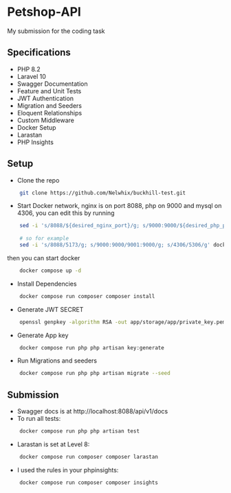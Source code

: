 # Petshop-API
My submission for the coding task

## Specifications
- PHP 8.2 
- Laravel 10 
- Swagger Documentation 
- Feature and Unit Tests 
- JWT Authentication
- Migration and Seeders
- Eloquent Relationships
- Custom Middleware
- Docker Setup
- Larastan 
- PHP Insights

## Setup
- Clone the repo
```bash
    git clone https://github.com/Nelwhix/buckhill-test.git
```

- Start Docker network, nginx is on port 8088, php on 9000 and mysql
on 4306, you can edit this by running 
```bash
    sed -i 's/8088/${desired_nginx_port}/g; s/9000:9000/${desired_php_port}:9000/g; s/4306/${desired_php_port/g' docker-compose.yaml
    
    # so for example
    sed -i 's/8088/5173/g; s/9000:9000/9001:9000/g; s/4306/5306/g' docker-compose.yaml
```

then you can start docker
```bash 
    docker compose up -d
```

- Install Dependencies
```bash
    docker compose run composer composer install
```

- Generate JWT SECRET
```bash
    openssl genpkey -algorithm RSA -out app/storage/app/private_key.pem
```

- Generate App key
```bash
    docker compose run php php artisan key:generate
```

- Run Migrations and seeders
```bash
    docker compose run php php artisan migrate --seed
```

## Submission
- Swagger docs is at http://localhost:8088/api/v1/docs
- To run all tests:
```bash
    docker compose run php php artisan test
```
- Larastan is set at Level 8:
```bash
    docker compose run composer composer larastan 
```
- I used the rules in your phpinsights:
```bash
    docker compose run composer composer insights 
```